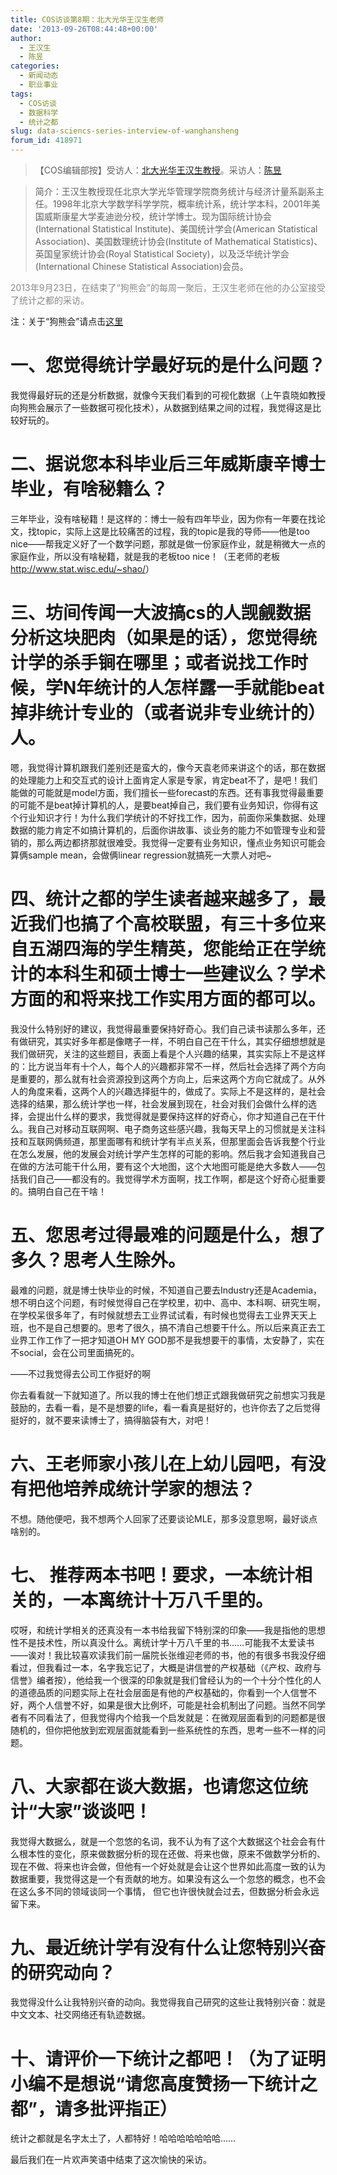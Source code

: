 ```yaml
---
title: COS访谈第8期：北大光华王汉生老师
date: '2013-09-26T08:44:48+00:00'
author:
  - 王汉生
  - 陈昱
categories:
  - 新闻动态
  - 职业事业
tags:
  - COS访谈
  - 数据科学
  - 统计之都
slug: data-sciencs-series-interview-of-wanghansheng
forum_id: 418971
---
```


>【COS编辑部按】受访人：[北大光华王汉生教授](http://hansheng.gsm.pku.edu.cn/ "主页")。采访人：[陈昱](http://weibo.com/u/2798096702?topnav=1&wvr=5&topsug=1)

> 简介：王汉生教授现任北京大学光华管理学院商务统计与经济计量系副系主任。1998年北京大学数学科学学院，概率统计系，统计学本科，2001年美国威斯康星大学麦迪逊分校，统计学博士。现为国际统计协会(International Statistical Institute)、美国统计学会(American Statistical Association)、美国数理统计协会(Institute of Mathematical Statistics)、英国皇家统计协会(Royal Statistical Society)，以及泛华统计学会(International Chinese Statistical Association)会员。


<span style="color: #888888;">2013年9月23日，在结束了“狗熊会”的每周一聚后，王汉生老师在他的办公室接受了统计之都的采访。</span>


注：关于“狗熊会”请点击[这里](http://222.29.89.8/)

# 一、您觉得统计学最好玩的是什么问题？

我觉得最好玩的还是分析数据，就像今天我们看到的可视化数据（上午袁晓如教授向狗熊会展示了一些数据可视化技术），从数据到结果之间的过程，我觉得这是比较好玩的。

# 二、据说您本科毕业后三年威斯康辛博士毕业，有啥秘籍么？

三年毕业，没有啥秘籍！是这样的：博士一般有四年毕业，因为你有一年要在找论文，找topic，实际上这是比较痛苦的过程，我的topic是我的导师——他是too nice——帮我定义好了一个数学问题，那就是做一份家庭作业，就是稍微大一点的家庭作业，所以没有啥秘籍，就是我的老板too nice！（王老师的老板<http://www.stat.wisc.edu/~shao/>）

# 三、坊间传闻一大波搞cs的人觊觎数据分析这块肥肉（如果是的话），您觉得统计学的杀手锏在哪里；或者说找工作时候，学N年统计的人怎样露一手就能beat掉非统计专业的（或者说非专业统计的）人。

嗯，我觉得计算机跟我们差别还是蛮大的，像今天袁老师来讲这个的话，那在数据的处理能力上和交互式的设计上面肯定人家是专家，肯定beat不了，是吧！我们能做的可能就是model方面，我们擅长一些forecast的东西。还有事我觉得最重要的可能不是beat掉计算机的人，是要beat掉自己，我们要有业务知识，你得有这个行业知识才行！为什么我们学统计的不好找工作，因为，前面你采集数据、处理数据的能力肯定不如搞计算机的，后面你讲故事、谈业务的能力不如管理专业和营销的，那么两边都挤那就很难受。我觉得一定要有业务知识，懂点业务知识可能会算俩sample mean，会做俩linear regression就搞死一大票人对吧~

# 四、统计之都的学生读者越来越多了，最近我们也搞了个高校联盟，有三十多位来自五湖四海的学生精英，您能给正在学统计的本科生和硕士博士一些建议么？学术方面的和将来找工作实用方面的都可以。

我没什么特别好的建议，我觉得最重要保持好奇心。我们自己读书读那么多年，还有做研究，其实好多年都是像瞎子一样，不明白自己在干什么，其实仔细想想就是我们做研究，关注的这些题目，表面上看是个人兴趣的结果，其实实际上不是这样的：比方说当年有十个人，每个人的兴趣都非常不一样，然后社会选择了两个方向是重要的，那么就有社会资源投到这两个方向上，后来这两个方向它就成了。从外人的角度来看，这两个人的兴趣选择挺牛的，做成了。实际上不是这样的，是社会选择的结果，那么统计学也一样，社会发展到现在，社会对我们会做什么样的选择，会提出什么样的要求，我觉得就是要保持这样的好奇心，你才知道自己在干什么。我自己对移动互联网啊、电子商务这些感兴趣，我每天早上的习惯就是关注科技和互联网俩频道，那里面哪有和统计学有半点关系，但那里面会告诉我整个行业在怎么发展，他的发展会对统计学产生怎样的可能的影响。然后我才会知道我自己在做的方法可能干什么用，要有这个大地图，这个大地图可能是绝大多数人——包括我们自己——都没有的。我觉得学术方面啊，找工作啊，都是这个好奇心挺重要的。搞明白自己在干啥！

# 五、您思考过得最难的问题是什么，想了多久？思考人生除外。

最难的问题，就是博士快毕业的时候，不知道自己要去Industry还是Academia，想不明白这个问题，有时候觉得自己在学校里，初中、高中、本科啊、研究生啊，在学校呆很多年了，有时候就想去工业界试试看，有时候也觉得去工业界天天上班，也不是自己想要的。思考了很久，搞不清自己想要干什么。所以后来真正去工业界工作工作了一把才知道OH MY GOD那不是我想要干的事情，太安静了，实在不social，会在公司里面搞死的。

——不过我觉得去公司工作挺好的啊

你去看看就一下就知道了。所以我的博士在他们想正式跟我做研究之前想实习我是鼓励的，去看一看，是不是想要的life，看一看真是挺好的，也许你去了之后觉得挺好的，就不要来读博士了，搞得脑袋有大，对吧！

# 六、王老师家小孩儿在上幼儿园吧，有没有把他培养成统计学家的想法？

不想。随他便吧，我不想两个人回家了还要谈论MLE，那多没意思啊，最好谈点啥别的。

# 七、 推荐两本书吧！要求，一本统计相关的，一本离统计十万八千里的。

哎呀，和统计学相关的还真没有一本书给我留下特别深的印象——我是指他的思想性不是技术性，所以真没什么。离统计学十万八千里的书……可能我不太爱读书——诶对！我比较喜欢读我们前一届院长张维迎老师的书，他的有很多书我没仔细看过，但我看过一本，名字我忘记了，大概是讲信誉的产权基础（《产权、政府与信誉》编者按），他给我一个很深的印象就是我们曾经认为的一个十分个性化的人的道德品质的问题实际上在社会层面是有他的产权基础的，你看到一个人信誉不好，两个人信誉不好，如果是很大比例坏，可能是社会机制出了问题。当然不同学者有不同看法了，但我觉得内个给我一个启发就是：在微观层面看到的问题都是很随机的，但你把他放到宏观层面就能看到一些系统性的东西，思考一些不一样的问题。

# 八、大家都在谈大数据，也请您这位统计“大家”谈谈吧！

我觉得大数据么，就是一个忽悠的名词，我不认为有了这个大数据这个社会会有什么根本性的变化，原来做数据分析的现在还做、将来也做，原来不做数学分析的、现在不做、将来也许会做，但他有一个好处就是会让这个世界如此高度一致的认为数据重要，我觉得这是一个有贡献的地方。如果没有这么一个忽悠的概念，也不会在这么多不同的领域谈同一个事情， 但它也许很快就会过去，但数据分析会永远留下来。

# 九、最近统计学有没有什么让您特别兴奋的研究动向？

我觉得没什么让我特别兴奋的动向。我觉得我自己研究的这些让我特别兴奋：就是中文文本、社交网络还有轨迹数据。

# 十、请评价一下统计之都吧！（为了证明小编不是想说“请您高度赞扬一下统计之都”，请多批评指正）

统计之都就是名字太土了，人都特好！哈哈哈哈哈哈哈……

最后我们在一片欢声笑语中结束了这次愉快的采访。
